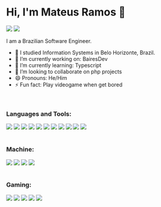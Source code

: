 # Hi, I'm Mateus Ramos 👋

[<img src="https://img.shields.io/badge/twitter-%231DA1F2.svg?&style=for-the-badge&logo=twitter&logoColor=white">](https://twitter.com/mateusrmos)
[<img src="https://img.shields.io/badge/linkedin-%230077B5.svg?&style=for-the-badge&logo=linkedin&logoColor=white">](https://www.linkedin.com/in/mateusrmos/)
<!-- **mateusrmos/mateusrmos** is a ✨ _special_ ✨ repository because its `README.md` (this file) appears on your GitHub profile. -->

I am a Brazilian Software Engineer.
- :school: I studied Information Systems in Belo Horizonte, Brazil.
- 🔭 I’m currently working on: BairesDev
- 🌱 I’m currently learning: Typescript
- 👯 I’m looking to collaborate on php projects
- 😄 Pronouns: He/Him
- ⚡ Fun fact: Play videogame when get bored
<br/>

### Languages and Tools:
<div display="flex">
  <img src="https://img.shields.io/badge/html5%20-%23E34F26.svg?&style=for-the-badge&logo=html5&logoColor=white">
  <img src="https://img.shields.io/badge/css3%20-%231572B6.svg?&style=for-the-badge&logo=css3&logoColor=white">
  <img src="https://img.shields.io/badge/javascript-%23F7DF1E.svg?&style=for-the-badge&logo=javascript&logoColor=white&labelColor=black">
  <img src="https://img.shields.io/badge/php%20-%2314354C.svg?&style=for-the-badge&logo=php&logoColor=white"> 
  <img src="https://img.shields.io/badge/node%20-%2300599C.svg?&style=for-the-badge&logo=node.js&logoColor=white">
  <img src="https://img.shields.io/badge/symfony%20-%2314354C.svg?&style=for-the-badge&logo=symfony&logoColor=white"> 
  <img src="https://img.shields.io/badge/laravel%20-%2314354C.svg?&style=for-the-badge&logo=laravel&logoColor=white"> 
  <img src="https://img.shields.io/badge/react%20-%2314354C.svg?&style=for-the-badge&logo=react&logoColor=white"> 
  <img src="https://img.shields.io/badge/git%20-%23F05033.svg?&style=for-the-badge&logo=git&logoColor=white"/>
  <img src="https://img.shields.io/badge/github%20-%23121011.svg?&style=for-the-badge&logo=github&logoColor=white"/>
  <img src="https://img.shields.io/badge/docker%20-%23121011.svg?&style=for-the-badge&logo=docker&logoColor=white"/>
</div>
<br/>

### Machine:
<div display="flex">
  <img src="https://img.shields.io/badge/windows-10-%23F50F0F.svg?&style=for-the-badge&logo=windows&logoColor=white" />
  <img src="https://img.shields.io/badge/ubuntu-%23dd4814.svg?&style=for-the-badge&logo=ubuntu&logoColor=white">
  <img src="https://img.shields.io/badge/ryzen-5600x-%230071C5.svg?&style=for-the-badge&logo=amd&logoColor=white" />
  <img src="https://img.shields.io/badge/nvidia-GeForce%20gtx2060-%2376B900.svg?&style=for-the-badge&logo=nvidia&logoColor=white" />
</div>
<br>

### Gaming:
<div display="flex">
  <img src="https://img.shields.io/badge/Steam-%23000000.svg?&style=for-the-badge&logo=steam&logoColor=white" />
  <img src="https://img.shields.io/badge/GTA5-%23000000.svg?&style=for-the-badge" />
  <img src="https://img.shields.io/badge/Call%20Of%20Duty%20WARZONE-%23000000.svg?&style=for-the-badge" />
  <img src="https://img.shields.io/badge/PUBG-%23000000.svg?&style=for-the-badge" />
  <img src="https://img.shields.io/badge/counter%20strike-%23000000.svg?&style=for-the-badge&logo=counter-strike" />
</div>
<br>


